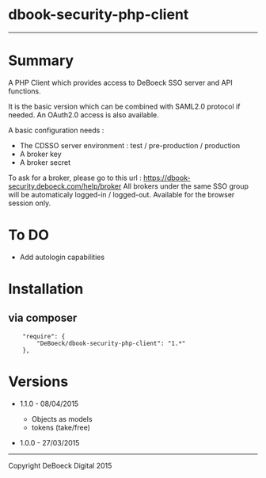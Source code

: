 dbook-security-php-client
=========================
---

# Summary

A PHP Client which provides access to DeBoeck SSO server and API functions.

It is the basic version which can be combined with SAML2.0 protocol if needed.
An OAuth2.0 access is also available.

A basic configuration needs :
* The CDSSO server environment : test / pre-production / production
* A broker key
* A broker secret

To ask for a broker, please go to this url : https://dbook-security.deboeck.com/help/broker
All brokers under the same SSO group will be automaticaly logged-in / logged-out.
Available for the browser session only.

# To DO
* Add autologin capabilities

# Installation

## via composer

```
    "require": {
        "DeBoeck/dbook-security-php-client": "1.*"
    },
```

# Versions

* 1.1.0 - 08/04/2015
    * Objects as models
    * tokens (take/free) 


* 1.0.0 - 27/03/2015

---
Copyright DeBoeck Digital 2015
